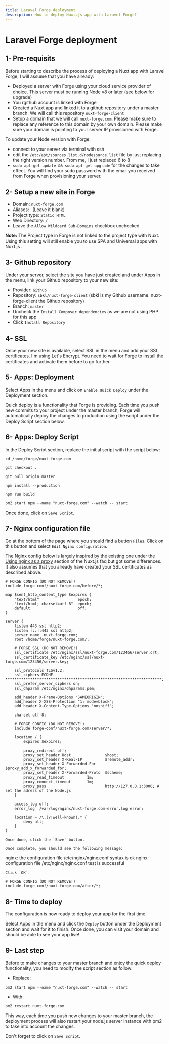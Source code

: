 ```yaml
---
title: Laravel Forge deployment
description: How to deploy Nuxt.js app with Laravel Forge?
---
```


# Laravel Forge deployment

## 1- Pre-requisits

Before starting to describe the process of deploying a Nuxt app with Laravel Forge, I will assume that you have already:

* Deployed a server with Forge using your cloud service provider of choice. This server must be running Node v8 or later (see below for upgrade)
* You rgithub account is linked with Forge
* Created a Nuxt app and linked it to a github repository under a master branch. We will call this repository `nuxt-forge-client` 
* Setup a domain that we will call `nuxt-forge.com`. Please make sure to replace any reference to this domain by your own domain. Please make sure your domain is pointing to your server IP provisioned with Forge.

To update your Node version with Forge:
* connect to your server via terminal with ssh
* edit the `/etc/apt/sources.list.d/nodesource.list` file by just replacing the right version number. From me, I just replaced 6 to 8
* `sudo apt-get update && sudo apt-get upgrade` for the changes to take effect. You will find your sudo password with the email you received from Forge when provisioning your server.

## 2- Setup a new site in Forge

* Domain: `nuxt-forge.com`
* Aliases: ` `(Leave it  blank)
* Project type: `Static HTML`
* Web Directory: `/`
* Leave the `Allow Wildcard Sub-Domains` checkbox unchecked

**Note:** The Project type in Forge is not linked to the project type with Nuxt. Using this setting will still enable you to use SPA and Universal apps with Nuxt.js . 

## 3- Github repository

Under your server, select the site you have just created and under Apps in the menu, link your Github repository to your new site:
* Provider: `Github`
* Repository: `sbkl/nuxt-forge-client` (sbkl is my Github username. nuxt-forge-client the Github repository)
* Branch: `master`
* Uncheck the `Install Composer dependencies` as we are not using PHP for this app
* Click `Install Repository`

## 4- SSL

Once your new site is available, select SSL in the menu and add your SSL certificates. I'm using Let's Encrypt. You need to wait for Forge to install the certificates and activate them before to go further.

## 5- Apps: Deployment

Select Apps in the menu and click on `Enable Quick Deploy` under the Deployment section.

Quick deploy is a functionality that Forge is providing. Each time you push new commits to your project under the master branch, Forge will automatically deploy the changes to production using the script under the Deploy Script section below.

## 6- Apps: Deploy Script

In the Deploy Script section, replace the initial script with the script below:

```
cd /home/forge/nuxt-forge.com

git checkout .

git pull origin master

npm install --production

npm run build

pm2 start npm --name "nuxt-forge.com" --watch -- start
```
Once done, click on `Save Script`.

## 7- Nginx configuration file

Go at the bottom of the page where you should find a button `Files`. Click on this button and select `Edit Nginx configuration`.

The Nginx config below is largely inspired by the existing one under the [Using nginx as a proxy](https://nuxtjs.org/faq/nginx-proxy) section of the Nuxt.js faq but got some differences. It also assumes that you already have created your SSL certificates as described above.

```
# FORGE CONFIG (DO NOT REMOVE!)
include forge-conf/nuxt-forge.com/before/*;

map $sent_http_content_type $expires {
    "text/html"                 epoch;
    "text/html; charset=utf-8"  epoch;
    default                     off;
}
        
server {
    listen 443 ssl http2;
    listen [::]:443 ssl http2;
    server_name .nuxt-forge.com;
    root /home/forge/nuxt-forge.com/;

    # FORGE SSL (DO NOT REMOVE!)
    ssl_certificate /etc/nginx/ssl/nuxt-forge.com/123456/server.crt;
    ssl_certificate_key /etc/nginx/ssl/nuxt-forge.com/123456/server.key;

    ssl_protocols TLSv1.2;
    ssl_ciphers ECDHE-*********************************************************************;
    ssl_prefer_server_ciphers on;
    ssl_dhparam /etc/nginx/dhparams.pem;

    add_header X-Frame-Options "SAMEORIGIN";
    add_header X-XSS-Protection "1; mode=block";
    add_header X-Content-Type-Options "nosniff";

    charset utf-8;

    # FORGE CONFIG (DO NOT REMOVE!)
    include forge-conf/nuxt-forge.com/server/*;

    location / {
        expires $expires;

        proxy_redirect off;
        proxy_set_header Host               $host;
        proxy_set_header X-Real-IP          $remote_addr;
        proxy_set_header X-Forwarded-For    $proxy_add_x_forwarded_for;
        proxy_set_header X-Forwarded-Proto  $scheme;
        proxy_read_timeout          1m;
        proxy_connect_timeout       1m;
        proxy_pass                          http://127.0.0.1:3000; # set the adress of the Node.js
    }

    access_log off;
    error_log  /var/log/nginx/nuxt-forge.com-error.log error;

    location ~ /\.(?!well-known).* {
        deny all;
    }
}

Once done, click the `Save` button.

Once complete, you should see the following message:
```
nginx: the configuration file /etc/nginx/nginx.conf syntax is ok
nginx: configuration file /etc/nginx/nginx.conf test is successful
```
Click `OK`.

# FORGE CONFIG (DO NOT REMOVE!)
include forge-conf/nuxt-forge.com/after/*;
```
## 8- Time to deploy

The configuration is now ready to deploy your app for the first time.

Select Apps in the menu and click the `Deploy` button under the Deployment section and wait for it to finish. Once done, you can visit your domain and should be able to see your app live!

## 9- Last step

Before to make changes to your master branch and enjoy the quick deploy functionality, you need to modify the script section as follow:

* Replace:

`pm2 start npm --name "nuxt-forge.com" --watch -- start`

* With:

`pm2 restart nuxt-forge.com`

This way, each time you push new changes to your master branch, the deployment process will also restart your node.js server instance with pm2 to take into account the changes.

Don't forget to click on `Save Script`.


